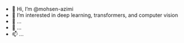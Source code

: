 - 👋 Hi, I’m @mohsen-azimi
- 👀 I’m interested in deep learning, transformers, and computer vision
- 🌱  ...
- 💞️  ...
- 📫  ...

<!---
mohsen-azimi/mohsen-azimi is a ✨ special ✨ repository because its `README.md` (this file) appears on your GitHub profile.
You can click the Preview link to take a look at your changes.
--->

